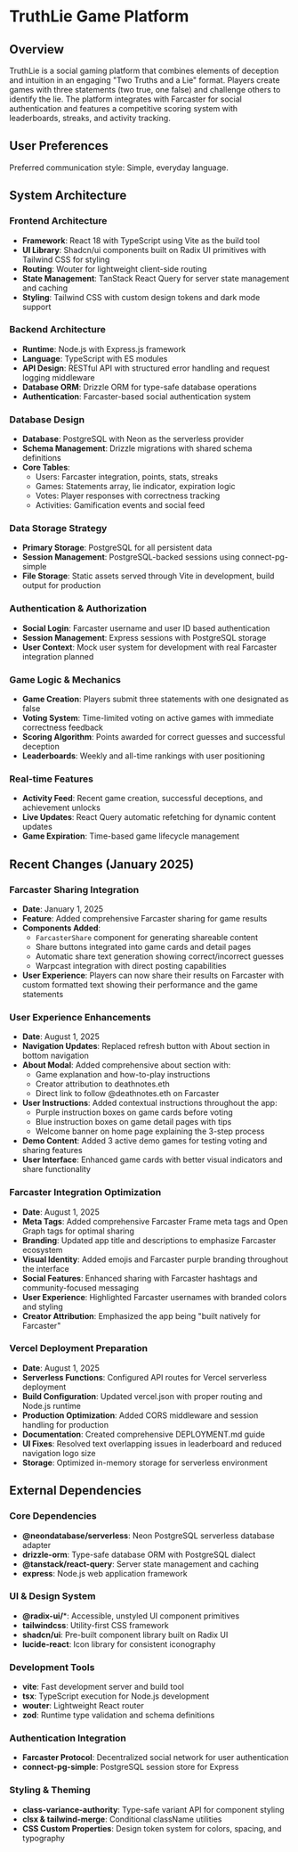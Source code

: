 # TruthLie Game Platform

## Overview

TruthLie is a social gaming platform that combines elements of deception and intuition in an engaging "Two Truths and a Lie" format. Players create games with three statements (two true, one false) and challenge others to identify the lie. The platform integrates with Farcaster for social authentication and features a competitive scoring system with leaderboards, streaks, and activity tracking.

## User Preferences

Preferred communication style: Simple, everyday language.

## System Architecture

### Frontend Architecture
- **Framework**: React 18 with TypeScript using Vite as the build tool
- **UI Library**: Shadcn/ui components built on Radix UI primitives with Tailwind CSS for styling
- **Routing**: Wouter for lightweight client-side routing
- **State Management**: TanStack React Query for server state management and caching
- **Styling**: Tailwind CSS with custom design tokens and dark mode support

### Backend Architecture
- **Runtime**: Node.js with Express.js framework
- **Language**: TypeScript with ES modules
- **API Design**: RESTful API with structured error handling and request logging middleware
- **Database ORM**: Drizzle ORM for type-safe database operations
- **Authentication**: Farcaster-based social authentication system

### Database Design
- **Database**: PostgreSQL with Neon as the serverless provider
- **Schema Management**: Drizzle migrations with shared schema definitions
- **Core Tables**:
  - Users: Farcaster integration, points, stats, streaks
  - Games: Statements array, lie indicator, expiration logic
  - Votes: Player responses with correctness tracking
  - Activities: Gamification events and social feed

### Data Storage Strategy
- **Primary Storage**: PostgreSQL for all persistent data
- **Session Management**: PostgreSQL-backed sessions using connect-pg-simple
- **File Storage**: Static assets served through Vite in development, build output for production

### Authentication & Authorization
- **Social Login**: Farcaster username and user ID based authentication
- **Session Management**: Express sessions with PostgreSQL storage
- **User Context**: Mock user system for development with real Farcaster integration planned

### Game Logic & Mechanics
- **Game Creation**: Players submit three statements with one designated as false
- **Voting System**: Time-limited voting on active games with immediate correctness feedback
- **Scoring Algorithm**: Points awarded for correct guesses and successful deception
- **Leaderboards**: Weekly and all-time rankings with user positioning

### Real-time Features
- **Activity Feed**: Recent game creation, successful deceptions, and achievement unlocks
- **Live Updates**: React Query automatic refetching for dynamic content updates
- **Game Expiration**: Time-based game lifecycle management

## Recent Changes (January 2025)

### Farcaster Sharing Integration
- **Date**: January 1, 2025
- **Feature**: Added comprehensive Farcaster sharing for game results
- **Components Added**: 
  - `FarcasterShare` component for generating shareable content
  - Share buttons integrated into game cards and detail pages
  - Automatic share text generation showing correct/incorrect guesses
  - Warpcast integration with direct posting capabilities
- **User Experience**: Players can now share their results on Farcaster with custom formatted text showing their performance and the game statements

### User Experience Enhancements
- **Date**: August 1, 2025
- **Navigation Updates**: Replaced refresh button with About section in bottom navigation
- **About Modal**: Added comprehensive about section with:
  - Game explanation and how-to-play instructions
  - Creator attribution to deathnotes.eth
  - Direct link to follow @deathnotes.eth on Farcaster
- **User Instructions**: Added contextual instructions throughout the app:
  - Purple instruction boxes on game cards before voting
  - Blue instruction boxes on game detail pages with tips
  - Welcome banner on home page explaining the 3-step process
- **Demo Content**: Added 3 active demo games for testing voting and sharing features
- **User Interface**: Enhanced game cards with better visual indicators and share functionality

### Farcaster Integration Optimization
- **Date**: August 1, 2025
- **Meta Tags**: Added comprehensive Farcaster Frame meta tags and Open Graph tags for optimal sharing
- **Branding**: Updated app title and descriptions to emphasize Farcaster ecosystem
- **Visual Identity**: Added emojis and Farcaster purple branding throughout the interface
- **Social Features**: Enhanced sharing with Farcaster hashtags and community-focused messaging
- **User Experience**: Highlighted Farcaster usernames with branded colors and styling
- **Creator Attribution**: Emphasized the app being "built natively for Farcaster"

### Vercel Deployment Preparation
- **Date**: August 1, 2025
- **Serverless Functions**: Configured API routes for Vercel serverless deployment
- **Build Configuration**: Updated vercel.json with proper routing and Node.js runtime
- **Production Optimization**: Added CORS middleware and session handling for production
- **Documentation**: Created comprehensive DEPLOYMENT.md guide
- **UI Fixes**: Resolved text overlapping issues in leaderboard and reduced navigation logo size
- **Storage**: Optimized in-memory storage for serverless environment

## External Dependencies

### Core Dependencies
- **@neondatabase/serverless**: Neon PostgreSQL serverless database adapter
- **drizzle-orm**: Type-safe database ORM with PostgreSQL dialect
- **@tanstack/react-query**: Server state management and caching
- **express**: Node.js web application framework

### UI & Design System
- **@radix-ui/***: Accessible, unstyled UI component primitives
- **tailwindcss**: Utility-first CSS framework
- **shadcn/ui**: Pre-built component library built on Radix UI
- **lucide-react**: Icon library for consistent iconography

### Development Tools
- **vite**: Fast development server and build tool
- **tsx**: TypeScript execution for Node.js development
- **wouter**: Lightweight React router
- **zod**: Runtime type validation and schema definitions

### Authentication Integration
- **Farcaster Protocol**: Decentralized social network for user authentication
- **connect-pg-simple**: PostgreSQL session store for Express

### Styling & Theming
- **class-variance-authority**: Type-safe variant API for component styling
- **clsx & tailwind-merge**: Conditional className utilities
- **CSS Custom Properties**: Design token system for colors, spacing, and typography